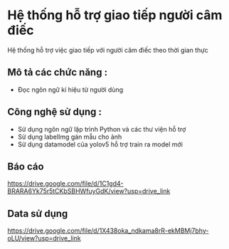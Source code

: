 # **Hệ thống hỗ trợ giao tiếp người câm điếc**
Hệ thống hỗ trợ việc giao tiếp với người câm điếc theo thời gian thực
## Mô tả các chức năng :
- Đọc ngôn ngữ kí hiệu từ người dùng
## Công nghệ sử dụng : 
- Sử dụng ngôn ngữ lập trình Python và các thư viện hỗ trợ 
- Sử dụng labelImg gán mẫu cho ảnh 
- Sử dụng datamodel của yolov5 hỗ trợ train ra model mới
## Báo cáo  
https://drive.google.com/file/d/1C1gd4-BRARA6Yk75r5tCKbSBHWfuyGdK/view?usp=drive_link
## Data sử dụng 
https://drive.google.com/file/d/1X438oka_ndkama8rR-ekMBMj7bhy-oLU/view?usp=drive_link
